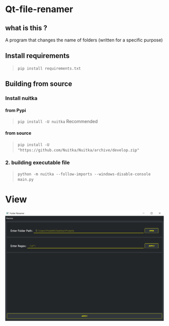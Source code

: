 # Qt-file-renamer
## what is this ?
A program that changes the name of folders (written for a specific purpose)
##   Install requirements
>`pip install requirements.txt`
##   Building from source
### Install nuitka
#### from Pypi
>`pip install -U nuitka`
> Recommended
#### from source
>`pip install -U "https://github.com/Nuitka/Nuitka/archive/develop.zip"`
### 2. building executable file
>`python -m nuitka --follow-imports --windows-disable-console main.py`

# View
![Application View](app.png "Application View")
